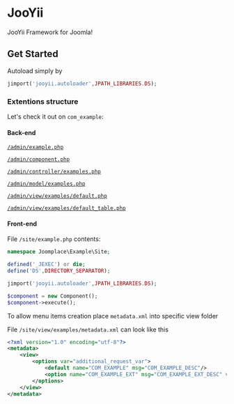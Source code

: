 # JooYii
JooYii Framework for Joomla!
## Get Started
Autoload simply by
```PHP
jimport('jooyii.autoloader',JPATH_LIBRARIES.DS);
```

### Extentions structure
Let's  check it out on `com_example`:

#### Back-end
[`/admin/example.php`](https://github.com/joomplace/JooYii/wiki/_com_example-admin-example_php)

[`/admin/component.php`](https://github.com/joomplace/JooYii/wiki/_com_example-admin-component_php)

[`/admin/controller/examples.php`](https://github.com/joomplace/JooYii/wiki/_com_example-admin-controller-example_php)

[`/admin/model/examples.php`](https://github.com/joomplace/JooYii/wiki/_com_example-admin-model-example_php)

[`/admin/view/examples/default.php`](https://github.com/joomplace/JooYii/wiki/_com_example-admin-views-examples-default_php)

[`/admin/view/examples/default_table.php`](https://github.com/joomplace/JooYii/wiki/_com_example-admin-views-examples-default-table_php)

#### Front-end
File `/site/example.php` contents:
```PHP
namespace Joomplace\Example\Site;

defined('_JEXEC') or die;
define('DS',DIRECTORY_SEPARATOR);

jimport('jooyii.autoloader',JPATH_LIBRARIES.DS);

$component = new Component();
$component->execute();
```
To allow menu items creation place `metadata.xml` into specific view folder

File `/site/view/examples/metadata.xml` can look like this
```XML
<?xml version="1.0" encoding="utf-8"?>
<metadata>
	<view>
		<options var="additional_request_var">
			<default name="COM_EXAMPLE" msg="COM_EXAMPLE_DESC"/>
			<option name="COM_EXAMPLE_EXT" msg="COM_EXAMPLE_EXT_DESC" value="additional_request_var_value" />
		</options>
	</view>
</metadata>
```